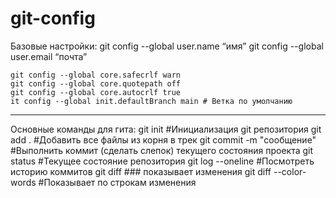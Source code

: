 # git-config

Базовые настройки:
    git config --global user.name “имя”
    git config --global user.email “почта”

    git config --global core.safecrlf warn
    git config --global core.quotepath off
    git config --global core.autocrlf true
    it config --global init.defaultBranch main # Ветка по умолчанию
---

Основные команды для гита:
git init                                #Инициализация git репозитория
git add .                               #Добавить все файлы из корня в трек
git commit -m "сообщение"               #Выполнить коммит (сделать слепок) текущего состояния проекта
git status  #Текущее состояние репозитория
git log --oneline                       #Посмотреть историю коммитов
git diff                                ### показывает изменения
git diff --color-words                  #Показывает по строкам изменения